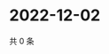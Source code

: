 # 2022-12-02

共 0 条

<!-- BEGIN WEIBO -->
<!-- 最后更新时间 Fri Dec 02 2022 19:10:36 GMT+0800 (China Standard Time) -->

<!-- END WEIBO -->
